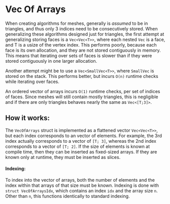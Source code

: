 # Vec Of Arrays

When creating algorithms for meshes, generally is _assumed_ to be in triangles, and thus only 3
indices need to be consecutively stored. When generalizing these algorithms designed just for
triangles, the first attempt at generalizing storing faces is a `Vec<Vec<T>>`, where each
nested `Vec` is a face, and T is a usize of the vertex index.
This performs poorly, because each face is its own allocation, and they
are not stored contiguously in memory. This means that iterating over sets of faces is slower
than if they were stored contiguously in one larger allocation.

Another attempt might be to use a `Vec<SmallVec<T>>`, where `SmallVec` is stored on the
stack. This performs better, but incurs `O(n)` runtime checks while iterating over faces.

An ordered vector of arrays incurs `O(1)` runtime checks, per set of indices of faces. Since
meshes will still contain mostly triangles, this is negligible and if there are only triangles
behaves nearly the same as `Vec<[T;3]>`.

## How it works:

The `VecOfArrays` struct is implemented as a flattened vector `Vec<Vec<T>>`, but each index
corresponds to an vector of elements. For example, the 3rd index actually corresponds to a
vector of `[T; 3]`, whereas the 2nd index corresponds to a vector of `[T; 2]`. If the size of
elements is known at compile time, then they can be inserted as fixed-sized arrays. If they are
known only at runtime, they must be inserted as slices.

#### Indexing:

To index into the vector of arrays, both the number of elements and the index within that arrays
of that size must be known. Indexing is done with `struct VecOfArraysIdx`, which contains an
index `idx` and the array size `n`. Other than `n`, this functions identically to standard
indexing.
